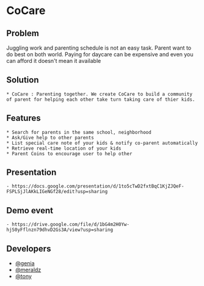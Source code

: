 # CoCare 

  ## Problem
  Juggling work and parenting schedule is not an easy task. Parent want to do best on both world. Paying for daycare can be expensive and even you can afford it doesn't mean it available

  ## Solution
    * CoCare : Parenting together. We create CoCare to build a community of parent for helping each other take turn taking care of thier kids.

  ## Features
    * Search for parents in the same school, neighborhood
    * Ask/Give help to other parents
    * List special care note of your kids & notify co-parent automatically
    * Retrieve real-time location of your kids
    * Parent Coins to encourage user to help other

 ## Presentation
    - https://docs.google.com/presentation/d/1to5cTwD2fxtBqC1KjZJQeF-FSPLSjJlAKkLIGeNGf28/edit?usp=sharing
    
 ## Demo event
    - https://drive.google.com/file/d/1bG4m2H0Yw-hjS0yFflnzn79dhvD2Gs3A/view?usp=sharing

## Developers
  - [@genia](https://github.com/Eugenia-Chornobai)
  - [@meraldz](https://github.com/mcazarjr)
  - [@tony](https://github.com/Tony-Thawatchai)
